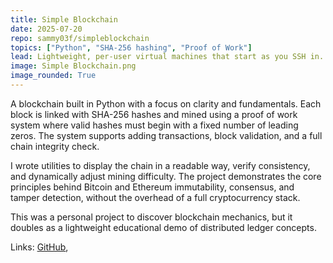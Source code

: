 ```yaml
---
title: Simple Blockchain
date: 2025-07-20
repo: sammy03f/simpleblockchain
topics: ["Python", "SHA-256 hashing", "Proof of Work"]
lead: Lightweight, per-user virtual machines that start as you SSH in.
image: Simple Blockchain.png
image_rounded: True
---
```


A blockchain built in Python with a focus on clarity and fundamentals. Each block is linked with SHA-256 hashes and mined using a proof of work system where valid hashes must begin with a fixed number of leading zeros. The system supports adding transactions, block validation, and a full chain integrity check.

I wrote utilities to display the chain in a readable way, verify consistency, and dynamically adjust mining difficulty. The project demonstrates the core principles behind Bitcoin and Ethereum immutability, consensus, and tamper detection, without the overhead of a full cryptocurrency stack.

This was a personal project to discover blockchain mechanics, but it doubles as a lightweight educational demo of distributed ledger concepts.

Links: [GitHub](https://github.com/sammy03f/simpleblockchain),

